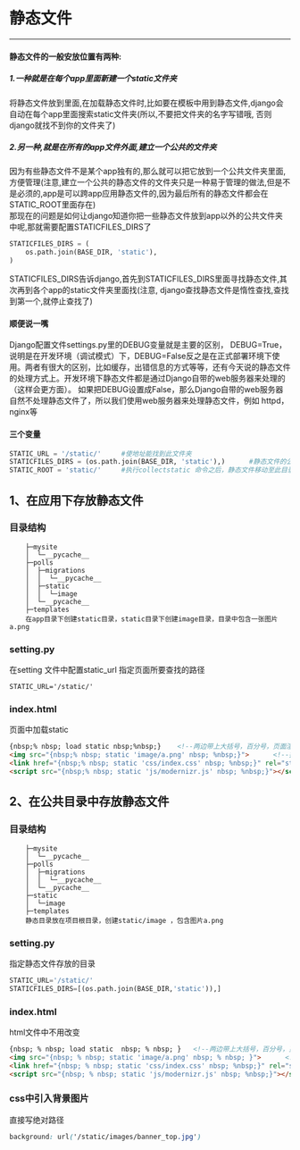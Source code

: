 # 静态文件

---

#### 静态文件的一般安放位置有两种:  
##### 1.一种就是在每个app里面新建一个static文件夹  
将静态文件放到里面,在加载静态文件时,比如要在模板中用到静态文件,django会自动在每个app里面搜索static文件夹(所以,不要把文件夹的名字写错哦, 否则django就找不到你的文件夹了)  

##### 2.另一种,就是在所有的app文件外面,建立一个公共的文件夹  
 因为有些静态文件不是某个app独有的,那么就可以把它放到一个公共文件夹里面,方便管理(注意,建立一个公共的静态文件的文件夹只是一种易于管理的做法,但是不是必须的,app是可以跨app应用静态文件的,因为最后所有的静态文件都会在STATIC_ROOT里面存在)   
那现在的问题是如何让django知道你把一些静态文件放到app以外的公共文件夹中呢,那就需要配置STATICFILES_DIRS了

```python
STATICFILES_DIRS = (
    os.path.join(BASE_DIR, 'static'),
)
```

STATICFILES_DIRS告诉django,首先到STATICFILES_DIRS里面寻找静态文件,其次再到各个app的static文件夹里面找(注意, django查找静态文件是惰性查找,查找到第一个,就停止查找了)

#### 顺便说一嘴
Django配置文件settings.py里的DEBUG变量就是主要的区别， DEBUG=True，说明是在开发环境（调试模式）下，DEBUG=False反之是在正式部署环境下使用。两者有很大的区别，比如缓存，出错信息的方式等等，还有今天说的静态文件的处理方式上。开发环境下静态文件都是通过Django自带的web服务器来处理的（这样会更方面）。 如果把DEBUG设置成False，那么Django自带的web服务器自然不处理静态文件了，所以我们使用web服务器来处理静态文件，例如 httpd，nginx等

#### 三个变量

```python
STATIC_URL = '/static/'     #使地址能找到此文件夹
STATICFILES_DIRS = (os.path.join(BASE_DIR, 'static'),)      #静态文件的公共文件夹
STATIC_ROOT = 'static/'     #执行collectstatic 命令之后，静态文件移动至此目录
```


## 1、在应用下存放静态文件
### 目录结构
```
    ├─mysite
    │  └─__pycache__
    ├─polls
    │  ├─migrations
    │  │  └─__pycache__
    │  ├─static
    │  │  └─image
    │  └─__pycache__
    ├─templates
    在app目录下创建static目录，static目录下创建image目录，目录中包含一张图片 a.png
```

### setting.py
在setting 文件中配置static_url 指定页面所要查找的路径
```
STATIC_URL='/static/'
```

### index.html
页面中加载static  
```html
{nbsp;% nbsp; load static nbsp;%nbsp;}    <!--两边带上大括号，百分号，页面渲染原因，无法直接书写-->
<img src="{nbsp;% nbsp; static 'image/a.png' nbsp; %nbsp;}">      <!--插入图片-->
<link href="{nbsp;% nbsp; static 'css/index.css' nbsp; %nbsp;}" rel="stylesheet">   <!--引入css-->
<script src="{nbsp;% nbsp; static 'js/modernizr.js' nbsp; %nbsp;}"></script>      <!--引入图片-->
```


## 2、在公共目录中存放静态文件
### 目录结构
```
    ├─mysite
    │  └─__pycache__
    ├─polls
    │  ├─migrations
    │  │  └─__pycache__
    │  └─__pycache__
    ├─static
    │  └─image
    ├─templates
    静态目录放在项目根目录，创建static/image ，包含图片a.png
```

### setting.py
指定静态文件存放的目录
```python
STATIC_URL='/static/'
STATICFILES_DIRS=[(os.path.join(BASE_DIR,'static')),]
```

### index.html
html文件中不用改变
```html
{nbsp; % nbsp; load static  nbsp; % nbsp; }   <!--两边带上大括号，百分号，页面渲染原因，无法直接书写-->
<img src="{nbsp; % nbsp; static 'image/a.png' nbsp; % nbsp; }">      <!--插入图片-->
<link href="{nbsp; % nbsp; static 'css/index.css' nbsp; %nbsp;}" rel="stylesheet">   <!--引入css-->
<script src="{nbsp; % nbsp; static 'js/modernizr.js' nbsp; %nbsp;}"></script>      <!--引入图片-->
```

### css中引入背景图片
直接写绝对路径
```css
background: url('/static/images/banner_top.jpg') 
```
